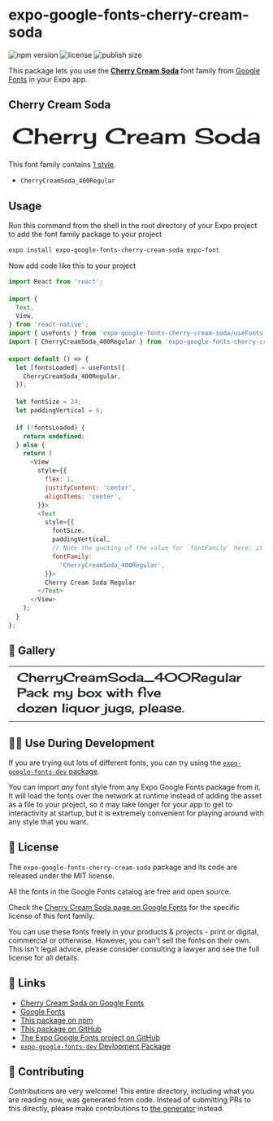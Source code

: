 # expo-google-fonts-cherry-cream-soda

![npm version](https://flat.badgen.net/npm/v/expo-google-fonts-cherry-cream-soda)
![license](https://flat.badgen.net/github/license/expo/google-fonts)
![publish size](https://flat.badgen.net/packagephobia/install/expo-google-fonts-cherry-cream-soda)

This package lets you use the [**Cherry Cream Soda**](https://fonts.google.com/specimen/Cherry+Cream+Soda) font family from [Google Fonts](https://fonts.google.com/) in your Expo app.

## Cherry Cream Soda

![Cherry Cream Soda](./font-family.png)

This font family contains [1 style](#-gallery).

- `CherryCreamSoda_400Regular`

## Usage

Run this command from the shell in the root directory of your Expo project to add the font family package to your project
```sh
expo install expo-google-fonts-cherry-cream-soda expo-font
```

Now add code like this to your project
```js
import React from 'react';

import {
  Text,
  View,
} from 'react-native';
import { useFonts } from 'expo-google-fonts-cherry-cream-soda/useFonts';
import { CherryCreamSoda_400Regular } from 'expo-google-fonts-cherry-cream-soda/400Regular';

export default () => {
  let [fontsLoaded] = useFonts({
    CherryCreamSoda_400Regular,
  });

  let fontSize = 24;
  let paddingVertical = 6;

  if (!fontsLoaded) {
    return undefined;
  } else {
    return (
      <View
        style={{
          flex: 1,
          justifyContent: 'center',
          alignItems: 'center',
        }}>
        <Text
          style={{
            fontSize,
            paddingVertical,
            // Note the quoting of the value for `fontFamily` here; it expects a string!
            fontFamily:
              'CherryCreamSoda_400Regular',
          }}>
          Cherry Cream Soda Regular
        </Text>
      </View>
    );
  }
};

```

## 🔡 Gallery


||||
|-|-|-|
|![CherryCreamSoda_400Regular](.//400Regular/CherryCreamSoda_400Regular.ttf.png)||||


## 👩‍💻 Use During Development

If you are trying out lots of different fonts, you can try using the [`expo-google-fonts-dev` package](https://github.com/freeboub/google-fonts/tree/master/font-packages/dev#readme).

You can import *any* font style from any Expo Google Fonts package from it. It will load the fonts
over the network at runtime instead of adding the asset as a file to your project, so it may take longer
for your app to get to interactivity at startup, but it is extremely convenient
for playing around with any style that you want.

## 📖 License

The `expo-google-fonts-cherry-cream-soda` package and its code are released under the MIT license.

All the fonts in the Google Fonts catalog are free and open source.

Check the [Cherry Cream Soda page on Google Fonts](https://fonts.google.com/specimen/Cherry+Cream+Soda) for the specific license of this font family.

You can use these fonts freely in your products & projects - print or digital, commercial or otherwise. However, you can't sell the fonts on their own. This isn't legal advice, please consider consulting a lawyer and see the full license for all details.

## 🔗 Links

- [Cherry Cream Soda on Google Fonts](https://fonts.google.com/specimen/Cherry+Cream+Soda)
- [Google Fonts](https://fonts.google.com/)
- [This package on npm](https://www.npmjs.com/package/expo-google-fonts-cherry-cream-soda)
- [This package on GitHub](https://github.com/freeboub/google-fonts/tree/master/font-packages/cherry-cream-soda)
- [The Expo Google Fonts project on GitHub](https://github.com/freeboub/google-fonts)
- [`expo-google-fonts-dev` Devlopment Package](https://github.com/freeboub/google-fonts/tree/master/font-packages/dev)

## 🤝 Contributing

Contributions are very welcome! This entire directory, including what you are reading now, was generated from code. Instead of submitting PRs to this directly, please make contributions to [the generator](https://github.com/freeboub/google-fonts/tree/master/packages/generator) instead.
